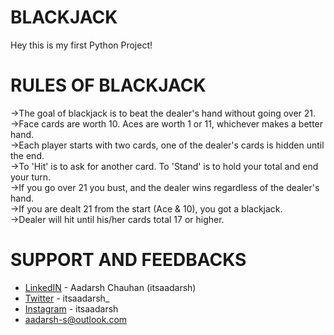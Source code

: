 # BLACKJACK
Hey this is my first Python Project!
# RULES OF BLACKJACK 
->The goal of blackjack is to beat the dealer's hand without going over 21.  
->Face cards are worth 10. Aces are worth 1 or 11, whichever makes a better hand.  
->Each player starts with two cards, one of the dealer's cards is hidden until the end.  
->To 'Hit' is to ask for another card. To 'Stand' is to hold your total and end your turn.  
->If you go over 21 you bust, and the dealer wins regardless of the dealer's hand.  
->If you are dealt 21 from the start (Ace & 10), you got a blackjack.   
->Dealer will hit until his/her cards total 17 or higher.  
# SUPPORT AND FEEDBACKS
* [LinkedIN](https://www.linkedin.com/in/itsaadarsh/ "Linkedin") - Aadarsh Chauhan (itsaadarsh)  
* [Twitter](https://www.twitter.com/itsaadarsh_ "Twitter") - itsaadarsh_  
* [Instagram](https://www.instagram.com/itsaadarsh/ "@itsaadarsh") - itsaadarsh  
* aadarsh-s@outlook.com
